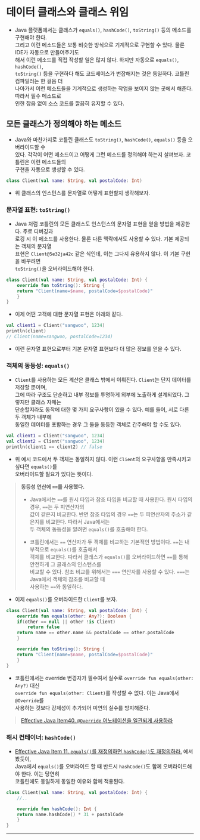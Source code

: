 # 데이터 클래스와 클래스 위임

- Java 플랫폼에서는 클래스가 `equals()`, `hashCode()`, `toString()` 등의 메소드를 구현해야 한다.  
  그리고 이런 메소드들은 보통 비슷한 방식으로 기계적으로 구현할 수 있다. 물론 IDE가 자동으로 만들어주기도  
  해서 이런 메소드를 직접 작성할 일은 많지 않다. 하지만 자동으로 `equals()`, `hashCode()`,  
  `toString()` 등을 구현하다 해도 코드베이스가 번잡해지는 것은 동일하다. 코틀린 컴파일러는 한 걸음 더  
  나아가서 이런 메소드들을 기계적으로 생성하는 작업을 보이지 않는 곳에서 해준다. 따라서 필수 메소드로  
  인한 잡음 없이 소스 코드를 깔끔히 유지할 수 있다.

## 모든 클래스가 정의해야 하는 메소드

- Java와 마찬가지로 코틀린 클래스도 `toString()`, `hashCode()`, `equals()` 등을 오버라이드할 수  
  있다. 각각이 어떤 메소드이고 어떻게 그런 메소드를 정의해야 하는지 살펴보자. 코틀린은 이런 메소드들의  
  구현을 자동으로 생성할 수 있다.

```kt
class Client(val name: String, val postalCode: Int)
```

- 위 클래스의 인스턴스를 문자열로 어떻게 표현할지 생각해보자.

### 문자열 표현: `toString()`

- Java 처럼 코틀린의 모든 클래스도 인스턴스의 문자열 표현을 얻을 방법을 제공한다. 주로 디버깅과  
  로깅 시 이 메소드를 사용한다. 물론 다른 맥락에서도 사용할 수 있다. 기본 제공되는 객체의 문자열  
  표현은 `Client@5e32ja42c` 같은 식인데, 이는 그다지 유용하지 않다. 이 기본 구현을 바꾸려면  
  `toString()`을 오버라이드해야 한다.

```kt
class Client(val name: String, val postalCode: Int) {
    override fun toString(): String {
	return "Client(name=$name, postalCode=$postalCode)"
    }
}
```

- 이제 어떤 고객에 대한 문자열 표현은 아래와 같다.

```kt
val client1 = Client("sangwoo", 1234)
println(client)
// Client(name=sangwoo, postalCode=1234)
```

- 이런 문자열 표현으로부터 기본 문자열 표현보다 더 많은 정보를 얻을 수 있다.

### 객체의 동등성: `equals()`

- `Client`를 사용하는 모든 계산은 클래스 밖에서 이뤄진다. `Client`는 단지 데이터를 저장할 뿐이며,  
  그에 따라 구조도 단순하고 내부 정보를 투명하게 외부에 노출하게 설계되었다. 그렇지만 클래스 자체는  
  단순할지라도 동작에 대한 몇 가지 요구사항이 있을 수 있다. 예를 들어, 서로 다른 두 객체가 내부에  
  동일한 데이터를 포함하는 경우 그 둘을 동등한 객체로 간주해야 할 수도 있다.

```kt
val client1 = Client("sangwoo", 1234)
val client2 = Client("sangwoo", 1234)
println(client1 == client2) // false
```

- 위 예시 코드에서 두 객체는 동일하지 않다. 이런 `Client`의 요구사항을 만족시키고 싶다면 `equals()`를  
  오버라이드할 필요가 있다는 뜻이다.

> **동등성 연산에 `==`를 사용했다.**
>
> - Java에서는 `==`를 원시 타입과 참조 타입을 비교할 때 사용한다. 원시 타입의 경우, `==`는 두 피연산자의  
>   값이 같은지 비교한다. 반면 참조 타입의 경우 `==`는 두 피연산자의 주소가 같은지를 비교한다. 따라서 Java에서는  
>   두 객체의 동등성을 알려면 `equals()`를 호출해야 한다.
>
> - 코틀린에서는 `==` 연산자가 두 객체를 비교하는 기본적인 방법이다. `==`는 내부적으로 `equals()`를 호출해서  
>   객체를 비교한다. 따라서 클래스가 `equals()`를 오버라이드하면 `==`를 통해 안전하게 그 클래스의 인스턴스를  
>   비교할 수 있다. 참조 비교를 위해서는 `===` 연산자를 사용할 수 있다. `===`는 Java에서 객체의 참조를 비교할 때  
>   사용하는 `==`와 동일하다.

- 이제 `equals()`를 오버라이드한 `Client`를 보자.

```kt
class Client(val name: String, val postalCode: Int) {
    override fun equals(other: Any?): Boolean {
	if(other == null || other !is Client)
	    return false
	return name == other.name && postalCode == other.postalCode
    }

    override fun toString(): String {
	return "Client(name=$name, postalCode=$postalCode)"
    }
}
```

- 코틀린에서는 override 변경자가 필수여서 실수로 `override fun equals(other: Any?)` 대신  
  `override fun equals(other: Client)`를 작성할 수 없다. 이는 Java에서 `@Override`를  
  사용하는 것보다 강제성이 추가되어 미연의 실수를 방지해준다.

> <a href="https://github.com/sang-w0o/Study/blob/master/Programming%20Paradigm/Effective%20Java/5.%20%EC%97%B4%EA%B1%B0%20%ED%83%80%EC%9E%85%EA%B3%BC%20%EC%96%B4%EB%85%B8%ED%85%8C%EC%9D%B4%EC%85%98/Item%2040.%20%40Override%20%EC%96%B4%EB%85%B8%ED%85%8C%EC%9D%B4%EC%85%98%EC%9D%84%20%EC%9D%BC%EA%B4%80%EB%90%98%EA%B2%8C%20%EC%82%AC%EC%9A%A9%ED%95%98%EB%9D%BC.md">Effective Java Item40. `@Override` 어노테이션을 일관되게 사용하라</a>

### 해시 컨테이너: `hashCode()`

- <a href="https://github.com/sang-w0o/Study/blob/master/Programming%20Paradigm/Effective%20Java/2.%20%EA%B0%9D%EC%B2%B4%EC%9D%98%20%EA%B3%B5%ED%86%B5%20%EB%A9%94%EC%86%8C%EB%93%9C/Item%2011.%20equals%EB%A5%BC%20%EC%9E%AC%EC%A0%95%EC%9D%98%ED%95%98%EB%A9%B4%20hashCode%EB%8F%84%20%EC%9E%AC%EC%A0%95%EC%9D%98%ED%95%98%EB%9D%BC.md">Effective Java Item 11. `equals()`를 재정의하면 `hashCode()`도 재정의하라.</a> 에서 봤듯이,  
  Java에서 `equals()`를 오버라이드 할 때 반드시 `hashCode()`도 함께 오버라이드해야 한다. 이는 당연히  
  코틀린에도 동일하게 동일한 이유와 함께 적용된다.

```kt
class Client(val name: String, val postalCode: Int) {
    //..

    override fun hashCode(): Int {
	return name.hashCode() * 31 + postalCode
    }
}
```

<hr/>
